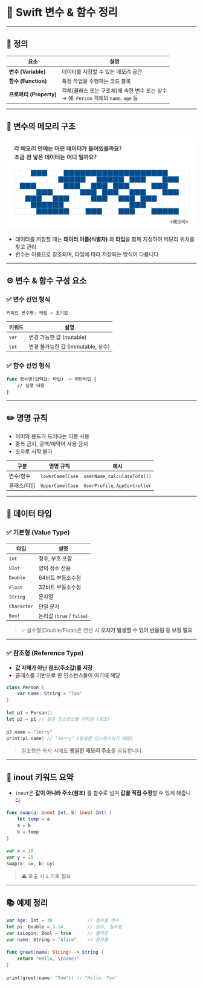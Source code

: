 # 📘 Swift 변수 & 함수 정리

---

## 📌 정의

| 요소                  | 설명                                                               |
| ------------------- | ---------------------------------------------------------------- |
| **변수 (Variable)**   | 데이터를 저장할 수 있는 메모리 공간                                             |
| **함수 (Function)**   | 특정 작업을 수행하는 코드 블록                                                |
| **프로퍼티 (Property)** | 객체(클래스 또는 구조체)에 속한 변수 또는 상수<br>→ 예: `Person` 객체의 `name`, `age` 등 |

---

## 🧠 변수의 메모리 구조

![Alt text](./DataInMemory.png)

* 데이터를 저장할 때는 **데이터 이름(식별자)** 와 **타입**을 함께 지정하여 메모리 위치를 찾고 관리
* 변수는 이름으로 참조되며, 타입에 따라 저장되는 방식이 다릅니다

---

## ⚙️ 변수 & 함수 구성 요소

### ✅ 변수 선언 형식

```swift
키워드 변수명: 타입 = 초기값
```

| 키워드   | 설명                        |
| ----- | ------------------------- |
| `var` | 변경 가능한 값 (mutable)        |
| `let` | 변경 불가능한 값 (immutable, 상수) |

### ✅ 함수 선언 형식

```swift
func 함수명(입력값: 타입) -> 리턴타입 {
    // 실행 내용
}
```

---

## ✏️ 명명 규칙

* 의미와 용도가 드러나는 이름 사용
* 중복 금지, 공백/예약어 사용 금지
* 숫자로 시작 불가

| 구분     | 명명 규칙            | 예시                             |
| ------ | ---------------- | ------------------------------ |
| 변수/함수  | `lowerCamelCase` | `userName`, `calculateTotal()` |
| 클래스/타입 | `UpperCamelCase` | `UserProfile`, `AppController` |

---

## 🔢 데이터 타입

### ✅ 기본형 (Value Type)

| 타입          | 설명                     |
| ----------- | ---------------------- |
| `Int`       | 정수, 부호 포함              |
| `UInt`      | 양의 정수 전용               |
| `Double`    | 64비트 부동소수점             |
| `Float`     | 32비트 부동소수점             |
| `String`    | 문자열                    |
| `Character` | 단일 문자                  |
| `Bool`      | 논리값 (`true` / `false`) |

> 💡 실수형(Double/Float)은 연산 시 **오차가 발생할 수 있어 반올림 등 보정 필요**

---

### ✅ 참조형 (Reference Type)

* **값 자체가 아닌 참조(주소값)를 저장**
* 클래스를 기반으로 한 인스턴스들이 여기에 해당

```swift
class Person {
    var name: String = "Tom"
}

let p1 = Person()
let p2 = p1 // 같은 인스턴스를 가리킴 (참조)

p2.name = "Jerry"
print(p1.name) // "Jerry" (동일한 인스턴스이기 때문)
```

> 참조형은 복사 시에도 **동일한 메모리 주소**를 공유합니다.

---

## 🔁 inout 키워드 요약

* `inout`은 **값이 아니라 주소(참조)** 를 함수로 넘겨 **값을 직접 수정**할 수 있게 해줍니다.

```swift
func swap(a: inout Int, b: inout Int) {
    let temp = a
    a = b
    b = temp
}

var x = 10
var y = 20
swap(a: &x, b: &y)
```

> ⚠️ 호출 시 `&` 기호 필요

---

## 📚 예제 정리

```swift
var age: Int = 30             // 정수형 변수
let pi: Double = 3.14         // 상수, 실수형
var isLogin: Bool = true      // 불리언
var name: String = "Alice"    // 문자열

func greet(name: String) -> String {
    return "Hello, \(name)"
}

print(greet(name: "Tom")) // "Hello, Tom"
```
